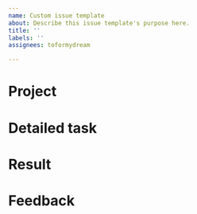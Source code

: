 ```yaml
---
name: Custom issue template
about: Describe this issue template's purpose here.
title: ''
labels: ''
assignees: toformydream

---
```


# Project

# Detailed task

# Result

# Feedback
